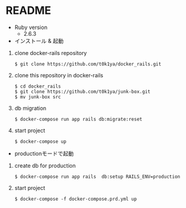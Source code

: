 # README

* Ruby version
    - 2.6.3
* インストール & 起動
1. clone docker-rails repository
    ````
    $ git clone https://github.com/t0k1ya/docker_rails.git
    ````
2. clone this repository in docker-rails
    ```
    $ cd docker_rails
    $ git clone https://github.com/t0k1ya/junk-box.git
    $ mv junk-box src
    ```

3. db migration
    ```
    $ docker-compose run app rails db:migrate:reset
    ```

3. start project
    ```
    $ docker-compose up
    ```

* productionモードで起動
1. create db for production
    ```
    $ docker-compose run app rails  db:setup RAILS_ENV=production
    ```
2. start project
    ```
    $ docker-compose -f docker-compose.prd.yml up 
    ```

